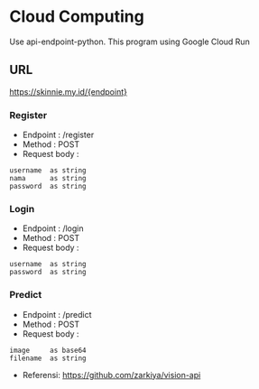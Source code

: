 # Cloud Computing
Use api-endpoint-python. This program using Google Cloud Run

## URL

https://skinnie.my.id/{endpoint}

### Register

* Endpoint  : /register
* Method    : POST
* Request body :

```
username  as string
nama      as string
password  as string
```

### Login

* Endpoint  : /login
* Method    : POST
* Request body :

```
username  as string
password  as string
```

### Predict

* Endpoint  : /predict
* Method    : POST
* Request body :

```
image     as base64
filename  as string
```

* Referensi: https://github.com/zarkiya/vision-api
